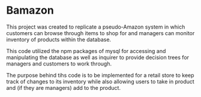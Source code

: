 # Bamazon

This project was created to replicate a pseudo-Amazon system in which customers can browse through items to shop for and managers can monitor inventory of products within the database.

This code utilized the npm packages of mysql for accessing and manipulating the database as well as inquirer to provide decision trees for managers and customers to work through.

The purpose behind tihs code is to be implemented for a retail store to keep track of changes to its inventory while also allowing users to take in product and (if they are managers) add to the product.
